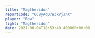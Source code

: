 ```yaml
---
title: "Magtheridon"
reportCode: "6C8yAqQ7W3kVjJnX"
player: "Row"
fight: "Magtheridon"
date: 2021-08-04T18:53:40.409000+00:00
---
```

